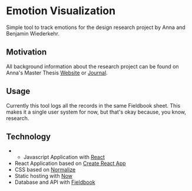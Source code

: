 # Emotion Visualization
Simple tool to track emotions for the design research project by Anna and Benjamin Wiederkehr.

## Motivation

All background information about the research project can be found on Anna's Master Thesis [Website](http://master.annawiederkehr.com) or [Journal](http://master-journal.annawiederkehr.com).

## Usage

Currently this tool logs all the records in the same Fieldbook sheet. This makes it a single user system for now, but that's okay because, you know, research.

## Technology

* * Javascript Application with [React](http://reactjs.org)
* React Application based on [Create React App](https://github.com/facebookincubator/create-react-app)
* CSS based on [Normalize](https://necolas.github.io/normalize.css/)
* Static hosting with [Now](https://zeit.co/now)
* Database and API with [Fieldbook](https://fieldbook.com)
